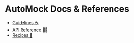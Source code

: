 # AutoMock Docs & References

* [Guidelines ☕](mock-decorator.md)
* [API Reference 👨‍🔬](mock-factory.md)
* [Recipes 🧾](recipes.md)

